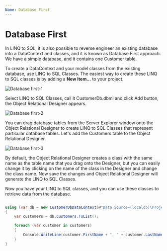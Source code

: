 ```yaml
---
Name: Database First
---
```


# Database First

In LINQ to SQL, it is also possible to reverse engineer an existing database into a DataContext and classes, and it is known as Database First approach. We have a simple database, and it contains one Customer table.

To create a DataContext and your model classes from the existing database, use LINQ to SQL Classes. The easiest way to create these LINQ to SQL classes is by adding a **New Item...** to your project.

<img src="https://raw.githubusercontent.com/zzzprojects/LinqToSql-Tutorial/master/docs/images/database-first.png" alt="Database first-1">

Select LINQ to SQL Classes, call it CustomerDb.dbml and click Add button, the Object Relational Designer appears. 

<img src="https://raw.githubusercontent.com/zzzprojects/LinqToSql-Tutorial/master/docs/images/database-first1.png" alt="Database first-2">

You can drag database tables from the Server Explorer window onto the Object Relational Designer to create LINQ to SQL Classes that represent particular database tables. Let's add the Customers table to the Object Relational Designer.

<img src="https://raw.githubusercontent.com/zzzprojects/LinqToSql-Tutorial/master/docs/images/database-first2.png" alt="Database first-3">

By default, the Object Relational Designer creates a class with the same name as the table name that you drag onto the Designer, but you can easily change it by clicking on the name of the class in the Designer and change the class name. Now save the changes and Object Relational Designer will generate the LINQ to SQL Classes.

Now you have your LINQ to SQL classes, and you can use these classes to retrieve data from the database.

```csharp

using (var db = new CustomerDbDataContext(@"Data Source=(localdb)\ProjectsV13;Initial Catalog=CustomerContextDB;"))
{
    var customers = db.Customers.ToList();

    foreach (var customer in customers)
    {
        Console.WriteLine(customer.FirstName + ", " + customer.LastName);
    }
}
```
